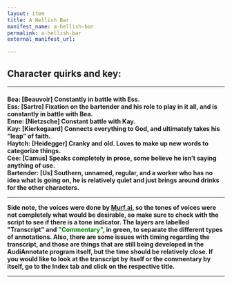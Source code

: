 ```yaml
---
layout: item
title: A Hellish Bar
manifest_name: a-hellish-bar
permalink: a-hellish-bar
external_manifest_url: 

---
```

<!-- Add an essay or interpretive material below this line,
using HTML or markdown.  Do not modify this file above this line -->
<h2><b>Character quirks and key:</b></h2>
<hr>
<h4>Bea: [Beauvoir] Constantly in battle with Ess.
<br>
Ess: [Sartre] Fixation on the bartender and his role to play in it all, and is constantly in battle with Bea. 
<br>
Enne: [Nietzsche] Constant battle with Kay. 
<br>
Kay: [Kierkegaard] Connects everything to God, and ultimately takes his “leap” of faith. 
<br>
Haytch: [Heidegger] Cranky and old. Loves to make up new words to categorize things. 
<br>
Cee: [Camus] Speaks completely in prose, some believe he isn’t saying anything of use. 
<br>
Bartender: [Us] Southern, unnamed, regular, and a worker who has no idea what is going on, he is relatively quiet and just brings around drinks for the other characters. 
<hr>
  Side note, the voices were done by <a href="Murf.ai">Murf.ai</a>, so the tones of voices were not completely what would be desirable, so make sure to check with the script to see if there is a tone indicator. The layers are labelled "Transcript" and <font color="green">"Commentary"</font>, in green, to separate the different types of annotations. Also, there are some issues with timing regarding the transcript, and those are things that are still being developed in the AudiAnnotate program itself, but the time should be relatively close. If you would like to look at the transcript by itself or the commentary by itself, go to the Index tab and click on the respective title. 
  <hr>

